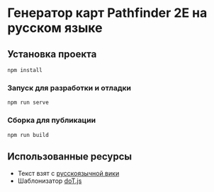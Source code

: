 # Генератор карт Pathfinder 2E на русском языке

## Установка проекта
```
npm install
```

### Запуск для разработки и отладки
```
npm run serve
```

### Сборка для публикации
```
npm run build
```

## Использованные ресурсы
- Текст взят с <a href="http://www.pf2e-ru-translation.readthedocs.io">русскоязычной вики</a>
- Шаблонизатор <a href="https://github.com/olado/doT/blob/master/LICENSE-DOT.txt">doT.js</a>
